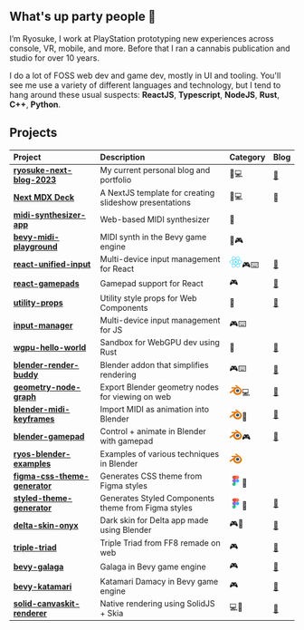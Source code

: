 ## What's up party people 🤘

I’m Ryosuke, I work at PlayStation prototyping new experiences across console, VR, mobile, and more. Before that I ran a cannabis publication and studio for over 10 years.

I do a lot of FOSS web dev and game dev, mostly in UI and tooling. You'll see me use a variety of different languages and technology, but I tend to hang around these usual suspects: **ReactJS**, **Typescript**, **NodeJS**, **Rust**, **C++**, **Python**.

## Projects

| Project                                                                                    | Description                                            | Category                                | Blog                                                                                                                                                             |
| :----------------------------------------------------------------------------------------- | :----------------------------------------------------- | :-------------------------------------- | :--------------------------------------------------------------------------------------------------------------------------------------------------------------- |
| [**ryosuke-next-blog-2023**](https://github.com/whoisryosuke/ryosuke-next-blog-2023)       | My current personal blog and portfolio                 | 📘💻                                    | [🔗](https://whoisryosuke.com/blog/2024/the-vision-pro-redesign-of-2024)                                                                                         |
| [**Next MDX Deck**](https://github.com/whoisryosuke/next-mdx-deck)                         | A NextJS template for creating slideshow presentations | 📘💻                                    | 🔗                                                                                                                                                               |
| [**midi-synthesizer-app**](https://github.com/whoisryosuke/midi-synthesizer-app)           | Web-based MIDI synthesizer                             | 🎹                                      |                                                                                                                                                                  |
| [**bevy-midi-playground**](https://github.com/whoisryosuke/bevy-midi-playground)           | MIDI synth in the Bevy game engine                     | 🎹🎮                                    |
| [**react-unified-input**](https://github.com/whoisryosuke/react-unified-input)             | Multi-device input management for React                | ![ReactJS](./assets/icon-react.png)🎮⌨️ | [🔗](https://whoisryosuke.com/blog/2024/focus-and-spatial-navigation-in-react)                                                                                   |
| [**react-gamepads**](https://github.com/whoisryosuke/react-gamepads)                       | Gamepad support for React                              | 🎮                                      | [🔗](https://whoisryosuke.com/blog/2020/adding-game-controller-input-to-react)                                                                                   |
| [**utility-props**](https://github.com/whoisryosuke/utility-props)                         | Utility style props for Web Components                 | 🎨                                      | [🔗](https://whoisryosuke.com/blog/2020/utility-props-for-web-components)                                                                                        |
| [**input-manager**](https://github.com/whoisryosuke/input-manager)                         | Multi-device input management for JS                   | 🎮⌨️                                    |                                                                                                                                                                  |
| [**wgpu-hello-world**](https://github.com/whoisryosuke/wgpu-hello-world)                   | Sandbox for WebGPU dev using Rust                      | 🌈                                      | [🔗](https://whoisryosuke.com/blog/2022/primitive-geometry-in-wgpu-and-rust)                                                                                     |
| [**blender-render-buddy**](https://github.com/whoisryosuke/blender-render-buddy)           | Blender addon that simplifies rendering                | 🎮⌨️                                    | [🔗](https://whoisryosuke.com/blog/2024/how-i-made-the-render-buddy-blender-plugin)                                                                              |
| [**geometry-node-graph**](https://github.com/whoisryosuke/geometry-node-graph)             | Export Blender geometry nodes for viewing on web       | ![Blender](./assets/icon-blender.png)💻 | [🔗](https://whoisryosuke.com/blog/2023/exporting-geometry-nodes-from-blender)                                                                                   |
| [**blender-midi-keyframes**](https://github.com/whoisryosuke/blender-midi-keyframes)       | Import MIDI as animation into Blender                  | ![Blender](./assets/icon-blender.png)🎹 | [🔗](https://whoisryosuke.com/blog/2024/midi-powered-animations-in-blender)                                                                                      |
| [**blender-gamepad**](https://github.com/whoisryosuke/blender-gamepad)                     | Control + animate in Blender with gamepad              | ![Blender](./assets/icon-blender.png)🎮 | [🔗](https://whoisryosuke.com/blog/2024/using-gamepads-in-blender)                                                                                               |
| [**ryos-blender-examples**](https://github.com/whoisryosuke/ryos-blender-examples)         | Examples of various techniques in Blender              | ![Blender](./assets/icon-blender.png)   |                                                                                                                                                                  |
| [**figma-css-theme-generator**](https://github.com/whoisryosuke/figma-css-theme-generator) | Generates CSS theme from Figma styles                  | ![Figma](./assets/icon-figma.png)🎨     |                                                                                                                                                                  |
| [**styled-theme-generator**](https://github.com/whoisryosuke/styled-theme-generator)       | Generates Styled Components theme from Figma styles    | ![Figma](./assets/icon-figma.png)🎨     | [🔗](https://whoisryosuke.com/blog/2020/syncing-figma-styles-with-css-in-js)                                                                                     |
| [**delta-skin-onyx**](https://github.com/whoisryosuke/delta-skin-onyx)                     | Dark skin for Delta app made using Blender             | 🎮🎨                                    | [🔗](https://whoisryosuke.com/blog/2024/the-guide-for-designing-delta-skins)                                                                                     |
| [**triple-triad**](https://github.com/whoisryosuke/triple-triad)                           | Triple Triad from FF8 remade on web                    | 🎮                                      | [🔗](https://whoisryosuke.com/blog/2024/recreating-triple-triad-in-reactjs)                                                                                      |
| [**bevy-galaga**](https://github.com/whoisryosuke/bevy-galaga)                             | Galaga in Bevy game engine                             | 🎮                                      | [🔗](https://whoisryosuke.com/blog/2023/making-galaga-in-rust-with-bevy-part-1)                                                                                  |
| [**bevy-katamari**](https://github.com/whoisryosuke/bevy-katamari)                         | Katamari Damacy in Bevy game engine                    | 🎮                                      | [🔗](https://whoisryosuke.com/blog/2023/making-katamari-for-bevy-game-jam)                                                                                       |
| [**solid-canvaskit-renderer**](https://github.com/whoisryosuke/solid-canvaskit-renderer)   | Native rendering using SolidJS + Skia                  | 💻🌈                                    | [🔗](<[https://whoisryosuke.com/blog/2023/making-katamari-for-bevy-game-jam](https://whoisryosuke.com/blog/2022/ditch-the-dom-with-solidjs-and-skia-canvaskit)>) |
